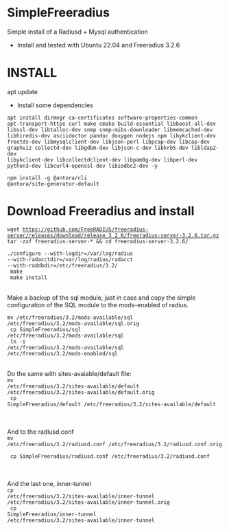 # SimpleFreeradius
Simple install of a Radiusd + Mysql authentication

- Install and tested with Ubuntu 22.04 and Freeradius 3.2.6


# INSTALL
apt update
 - Install some dependencies <br>

<code>apt install dirmngr ca-certificates software-properties-common apt-transport-https curl make cmake build-essential libboost-all-dev libssl-dev libtalloc-dev snmp snmp-mibs-downloader libmemcached-dev libhiredis-dev asciidoctor pandoc doxygen nodejs npm libykclient-dev freetds-dev libmysqlclient-dev libjson-perl libpcap-dev libcap-dev graphviz collectd-dev libgdbm-dev libjson-c-dev libkrb5-dev libldap2-dev libykclient-dev libcollectdclient-dev libpam0g-dev libperl-dev python3-dev libcurl4-openssl-dev libiodbc2-dev -y</code> <br>

<code>npm install -g @antora/cli @antora/site-generator-default</code>

# Download Freeradius and install
<code>wget https://github.com/FreeRADIUS/freeradius-server/releases/download/release_3_2_6/freeradius-server-3.2.6.tar.gz
tar -zxf freeradius-server-* && cd freeradius-server-3.2.6/ <br>
./configure --with-logdir=/var/log/radius --with-radacctdir=/var/log/radius/radacct --with-raddbdir=/etc/freeradius/3.2/ <br>
make <br>
make install </code><br>

Make a backup of the sql module, just in case and copy the simple configuration of the SQL module to the mods-enabled of radius.<br>

<code>mv /etc/freeradius/3.2/mods-available/sql /etc/freeradius/3.2/mods-available/sql.orig <br>
cp SimpleFreeradius/sql /etc/freeradius/3.2/mods-available/sql <br>
ln -s /etc/freeradius/3.2/mods-available/sql /etc/freeradius/3.2/mods-enabled/sql</code><br><br>

Do the same with sites-avaiable/default file: <br>
<code>mv /etc/freeradius/3.2/sites-available/default /etc/freeradius/3.2/sites-available/default.orig <br>
cp SimpleFreeradius/default /etc/freeradius/3.2/sites-available/default 
</code> <br> <br>

And to the radiusd.conf <br>
<code>mv /etc/freeradius/3.2/radiusd.conf /etc/freeradius/3.2/radiusd.conf.orig <br>
cp SimpleFreeradius/radiusd.conf /etc/freeradius/3.2/radiusd.conf </code><br><br>

And the last one, inner-tunnel<br>
<code>cp /etc/freeradius/3.2/sites-available/inner-tunnel /etc/freeradius/3.2/sites-available/inner-tunnel.orig <br>
cp SimpleFreeradius/inner-tunnel /etc/freeradius/3.2/sites-available/inner-tunnel</code><br>

